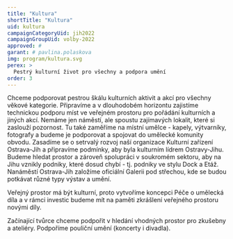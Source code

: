 ```yaml
---
title: "Kultura"
shortTitle: "Kultura"
uid: kultura
campaignCategoryUid: jih2022
campaignGroupUid: volby-2022
approved: #
garant: # pavlina.polaskova
img: program/kultura.svg
perex: >
  Pestrý kulturní život pro všechny a podpora umění
order: 3
---
```


Chceme podporovat pestrou škálu kulturních aktivit a akcí pro všechny věkové kategorie. Připravíme a v dlouhodobém horizontu zajistíme technickou podporu míst ve veřejném prostoru pro pořádání kulturních a jiných akcí. Nemáme jen náměstí, ale spoustu zajímavých lokalit, které si zaslouží pozornost. Tu také zaměříme na místní umělce - kapely, výtvarníky, fotografy a budeme je podporovat a spojovat do umělecké komunity obvodu. Zasadíme se o setrvalý rozvoj naší organizace Kulturní zařízení Ostrava-Jih a připravíme podmínky, aby byla kulturním lídrem Ostravy-Jihu. Budeme hledat prostor a zároveň spolupráci v soukromém sektoru, aby na Jihu vznikly podniky, které dosud chybí - tj. podniky ve stylu Dock a Etáž. Nanáměstí Ostrava-Jih založíme oficiální Galerii pod střechou, kde se budou potkávat různé typy výstav a umění.

Veřejný prostor má být kulturní, proto vytvoříme koncepci Péče o umělecká díla a v rámci investic budeme mít na paměti zkrášlení veřejného prostoru novými díly.

Začínající tvůrce chceme podpořit v hledání vhodných prostor pro zkušebny a ateliéry. Podpoříme pouliční umění (koncerty i divadla).
